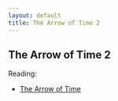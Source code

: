 ```yaml
---
layout: default
title: The Arrow of Time 2
---
```


## The Arrow of Time 2

Reading: 

+ [The Arrow of Time](Bradley.pdf)



